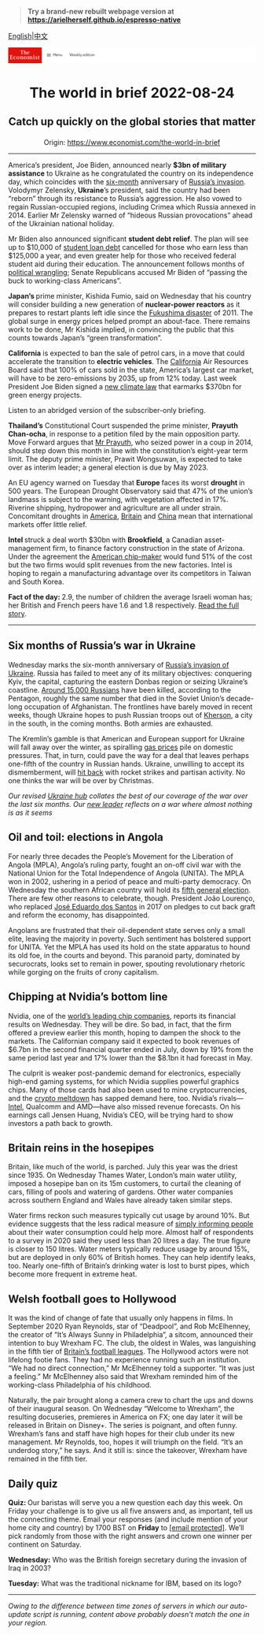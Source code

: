 > **Try a brand-new rebuilt webpage version at https://arielherself.github.io/espresso-native**

[English](https://github.com/arielherself/espresso/blob/main/README.md)|[中文](https://github-com.translate.goog/arielherself/espresso/blob/main/README.md?_x_tr_sl=en&_x_tr_tl=zh-CN&_x_tr_hl=zh-CN&_x_tr_pto=wapp)



![The Economist](menubar.png)

# <p align="center">The world in brief 2022-08-24</p>

## <p align="center">Catch up quickly on the global stories that matter</p>

<p align="center">Origin: <a href="https://www.economist.com/the-world-in-brief">https://www.economist.com/the-world-in-brief</a><hr>

America’s president, Joe Biden, announced nearly <strong>$3bn of military assistance</strong> to Ukraine as he congratulated the country on its independence day, which coincides with the [six-month](https://www.economist.com/interactive/europe/2022/08/24/six-months-of-war-in-ukraine) anniversary of [Russia’s invasion](https://www.economist.com/ukraine-crisis). Volodymyr Zelensky, <strong>Ukraine</strong>’s president, said the country had been “reborn” through its resistance to Russia’s aggression. He also vowed to regain Russian-occupied regions, including Crimea which Russia annexed in 2014. Earlier Mr Zelensky warned of “hideous Russian provocations” ahead of the Ukrainian national holiday.

Mr Biden also announced significant <strong>student debt relief</strong>. The plan will see up to $10,000 of [student loan debt](https://www.economist.com/leaders/2020/02/20/how-the-next-president-should-fix-americas-student-loan-problem) cancelled for those who earn less than $125,000 a year, and even greater help for those who received federal student aid during their education. The announcement follows months of [political wrangling](https://www.economist.com/united-states/2022/04/16/why-america-keeps-delaying-student-loan-repayments); Senate Republicans accused Mr Biden of “passing the buck to working-class Americans”. 

<strong>Japan’s </strong>prime minister, Kishida Fumio, said on Wednesday that his country will consider building a new generation of <strong>nuclear-power reactors</strong> as it prepares to restart plants left idle since the [Fukushima disaster](https://www.economist.com/asia/2021/03/06/the-fukushima-disaster-was-not-the-turning-point-many-had-hoped) of 2011. The global surge in energy prices helped prompt an about-face. There remains work to be done, Mr Kishida implied, in convincing the public that this counts towards Japan’s “green transformation”.

<strong>California</strong> is expected to ban the sale of petrol cars, in a move that could accelerate the transition to <strong>electric vehicles</strong>. The [California](https://www.economist.com/united-states/california-wants-to-lead-the-world-on-climate-policy/21808833) Air Resources Board said that 100% of cars sold in the state, America’s largest car market, will have to be zero-emissions by 2035, up from 12% today. Last week President Joe Biden signed a [new climate law](https://www.economist.com/leaders/2022/08/08/americas-climate-plus-spending-bill-is-flawed-but-essential) that earmarks $370bn for green energy projects.

Listen to an abridged version of the subscriber-only briefing.

<strong>Thailand’s</strong> Constitutional Court suspended the prime minister, <strong>Prayuth Chan-ocha</strong>, in response to a petition filed by the main opposition party. Move Forward argues that [Mr Prayuth](https://www.economist.com/asia/2022/06/16/thailands-military-ruler-is-on-the-back-foot), who seized power in a coup in 2014, should step down this month in line with the constitution’s eight-year term limit. The deputy prime minister, Prawit Wongsuwan, is expected to take over as interim leader; a general election is due by May 2023.

An EU agency warned on Tuesday that <strong>Europe </strong>faces its worst <strong>drought </strong>in 500 years. The European Drought Observatory said that 47% of the union’s landmass is subject to the warning, with vegetation affected in 17%. Riverine shipping, hydropower and agriculture are all under strain. Concomitant droughts in [America](https://www.economist.com/the-economist-explains/2021/06/15/is-the-american-west-in-a-megadrought), [Britain](https://www.economist.com/britain/2022/08/12/british-farmers-face-up-to-the-prospect-of-drought) and [China](https://www.economist.com/china/2022/08/18/chinas-economy-is-beset-by-problems) mean that international markets offer little relief.

<strong>Intel </strong>struck a deal worth $30bn with <strong>Brookfield</strong>, a Canadian asset-management firm, to finance factory construction in the state of Arizona. Under the agreement the [American chip-maker](https://www.economist.com/business/2021/03/31/intel-should-beware-of-becoming-a-national-champion) would fund 51% of the cost but the two firms would split revenues from the new factories. Intel is hoping to regain a manufacturing advantage over its competitors in Taiwan and South Korea.

<strong>Fact of the day: </strong>2.9, the number of children the average Israeli woman has; her British and French peers have 1.6 and 1.8 respectively. [Read the full story](https://www.economist.com/middle-east-and-africa/2022/08/18/in-israel-birth-rates-are-converging-between-jews-and-muslims).

----------

## Six months of Russia’s war in Ukraine

Wednesday marks the six-month anniversary of [Russia’s invasion of Ukraine](https://www.economist.com/leaders/2022/08/23/the-war-where-almost-nothing-is-what-it-seems). Russia has failed to meet any of its military objectives: conquering Kyiv, the capital, capturing the eastern Donbas region or seizing Ukraine’s coastline. [Around 15,000 Russians](https://www.economist.com/europe/2022/07/24/how-heavy-are-russian-casualties-in-ukraine) have been killed, according to the Pentagon, roughly the same number that died in the Soviet Union’s decade-long occupation of Afghanistan. The frontlines have barely moved in recent weeks, though Ukraine hopes to push Russian troops out of [Kherson](https://www.economist.com/leaders/2022/08/17/stay-cool-on-kherson), a city in the south, in the coming months. Both armies are exhausted.

The Kremlin’s gamble is that American and European support for Ukraine will fall away over the winter, as spiralling [gas prices](https://www.economist.com/finance-and-economics/2022/08/11/which-european-countries-are-most-vulnerable-to-surging-energy-prices) pile on domestic pressures. That, in turn, could pave the way for a deal that leaves perhaps one-fifth of the country in Russian hands. Ukraine, unwilling to accept its dismemberment, will [hit back](https://www.economist.com/europe/2022/08/11/wrecked-planes-smoulder-at-russias-saky-airbase-in-crimea) with rocket strikes and partisan activity. No one thinks the war will be over by Christmas. 

<em>Our revised </em>[<em>Ukraine hub</em>](https://www.economist.com/ukraine-crisis)<em> collates the best of our coverage of the war over the last six months. Our </em>[<em>new leader</em>](https://www.economist.com/leaders/2022/08/23/the-war-where-almost-nothing-is-what-it-seems)<em> reflects on a war where almost nothing is as it seems</em>

## Oil and toil: elections in Angola

For nearly three decades the People’s Movement for the Liberation of Angola (MPLA), Angola’s ruling party, fought an on-off civil war with the National Union for the Total Independence of Angola (UNITA). The MPLA won in 2002, ushering in a period of peace and multi-party democracy. On Wednesday the southern African country will hold its [fifth general election](https://www.economist.com/middle-east-and-africa/2022/08/18/a-dictators-ghost-haunts-angolas-upcoming-elections). There are few other reasons to celebrate, though. President João Lourenço, who replaced [José Eduardo dos Santos](https://www.economist.com/middle-east-and-africa/2022/07/14/jose-eduardo-dos-santos-who-plundered-angola-has-died) in 2017 on pledges to cut back graft and reform the economy, has disappointed.

Angolans are frustrated that their oil-dependent state serves only a small elite, leaving the majority in poverty. Such sentiment has bolstered support for UNITA. Yet the MPLA has used its hold on the state apparatus to hound its old foe, in the courts and beyond. This paranoid party, dominated by securocrats, looks set to remain in power, spouting revolutionary rhetoric while gorging on the fruits of crony capitalism.

## Chipping at Nvidia’s bottom line

Nvidia, one of the [world’s leading chip companies](https://www.economist.com/business/2021/08/01/will-nvidias-huge-bet-on-artificial-intelligence-chips-pay-off), reports its financial results on Wednesday. They will be dire. So bad, in fact, that the firm offered a preview earlier this month, hoping to dampen the shock to the markets. The Californian company said it expected to book revenues of $6.7bn in the second financial quarter ended in July, down by 19% from the same period last year and 17% lower than the $8.1bn it had forecast in May. 

The culprit is weaker post-pandemic demand for electronics, especially high-end gaming systems, for which Nvidia supplies powerful graphics chips. Many of those cards had also been used to mine cryptocurrencies, and the [crypto meltdown](https://www.economist.com/finance-and-economics/2022/05/12/the-crypto-infrastructure-cracks) has sapped demand here, too. Nvidia’s rivals—[Intel](https://www.economist.com/business/intels-turnaround-and-the-future-of-chipmaking/21804288), Qualcomm and AMD—have also missed revenue forecasts. On his earnings call Jensen Huang, Nvidia’s CEO, will be trying hard to show investors a path back to growth.

## Britain reins in the hosepipes

Britain, like much of the world, is parched. July this year was the driest since 1935. On Wednesday Thames Water, London’s main water utility, imposed a hosepipe ban on its 15m customers, to curtail the cleaning of cars, filling of pools and watering of gardens. Other water companies across southern England and Wales have already taken similar steps.

Water firms reckon such measures typically cut usage by around 10%. But evidence suggests that the less radical measure of [simply informing people](https://www.economist.com/britain/2022/08/11/better-measurement-would-help-reduce-water-consumption) about their water consumption could help more. Almost half of respondents to a survey in 2020 said they used less than 20 litres a day. The true figure is closer to 150 litres. Water meters typically reduce usage by around 15%, but are deployed in only 60% of British homes. They can help identify leaks, too. Nearly one-fifth of Britain’s drinking water is lost to burst pipes, which become more frequent in extreme heat. 

## Welsh football goes to Hollywood

It was the kind of change of fate that usually only happens in films. In September 2020 Ryan Reynolds, star of “Deadpool”, and Rob McElhenney, the creator of “It’s Always Sunny in Philadelphia”, a sitcom, announced their intention to buy Wrexham FC. The club, the oldest in Wales, was languishing in the fifth tier of [Britain’s football leagues](https://www.economist.com/britain/2018/07/12/english-or-british-football-highlights-an-enduring-identity-crisis). The Hollywood actors were not lifelong footie fans. They had no experience running such an institution. “We had no direct connection,” Mr McElhenney told a supporter. “It was just a feeling.” Mr McElhenney also said that Wrexham reminded him of the working-class Philadelphia of his childhood.

Naturally, the pair brought along a camera crew to chart the ups and downs of their inaugural season. On Wednesday “Welcome to Wrexham”, the resulting docuseries, premieres in America on FX; one day later it will be released in Britain on Disney+. The series is poignant, and often funny. Wrexham’s fans and staff have high hopes for their club under its new management. Mr Reynolds, too, hopes it will triumph on the field. “It’s an underdog story,” he says. And it still is: since the takeover, Wrexham have remained in the fifth tier.

## Daily quiz

<strong>Quiz: </strong>Our baristas will serve you a new question each day this week. On Friday your challenge is to give us all five answers and, as important, tell us the connecting theme. Email your responses (and include mention of your home city and country) by 1700 BST on <strong>Friday</strong> to [<span class="__cf_email__" data-cfemail="aeffdbc7d4ebdddedccbddddc1eecbcdc1c0c1c3c7ddda80cdc1c3">[email&#160;protected]</span>](https://mail.google.com/mail/?view=cm&amp;fs=1&amp;tf=1&amp;to=QuizEspresso@economist.com). We’ll pick randomly from those with the right answers and crown one winner per continent on Saturday.

<strong>Wednesday:</strong> Who was the British foreign secretary during the invasion of Iraq in 2003?

<strong>Tuesday:</strong> What was the traditional nickname for IBM, based on its logo? 

----------

*Owing to the difference between time zones of servers in which our auto-update script is running, content above probably doesn't match the one in your region.*

